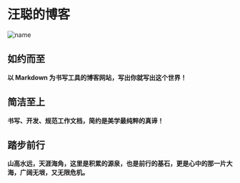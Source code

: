 # 汪聪的博客

![name](../.vuepress/photo.jpg '描述')

## 如约而至

**以 Markdown 为书写工具的博客网站，写出你就写出这个世界！**

## 简洁至上

**书写、开发、规范工作文档，简约是美学最纯粹的真谛！**

## 踏步前行

**山高水远，天涯海角，这里是积累的源泉，也是前行的基石，更是心中的那一片大海，广阔无垠，又无限危机。**